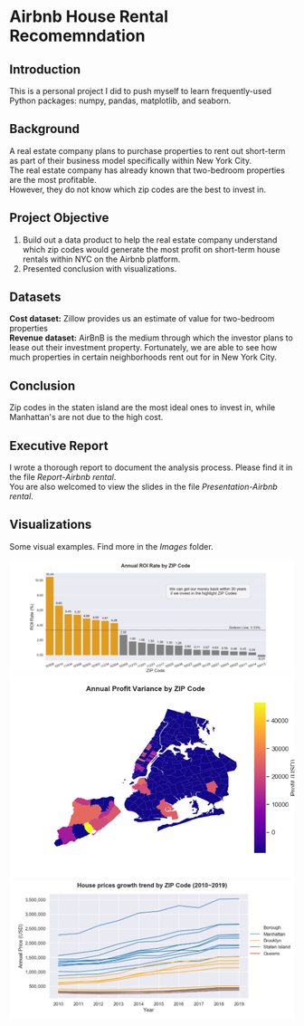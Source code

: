 # Airbnb House Rental Recomemndation

## Introduction
This is a personal project I did to push myself to learn frequently-used Python packages: numpy, pandas, matplotlib, and seaborn.

## Background
A real estate company plans to purchase properties to rent out short-term as part of their business model specifically within New York City. </br> 
The real estate company has already known that two-bedroom properties are the most profitable. </br> 
However, they do not know which zip codes are the best to invest in. 

## Project Objective
1) Build out a data product to help the real estate company understand which zip codes would generate the most profit on short-term house rentals within NYC on the Airbnb platform.</br> 
2) Presented conclusion with visualizations.
  
## Datasets
**Cost dataset:** Zillow provides us an estimate of value for two-bedroom properties</br>
**Revenue dataset:** AirBnB is the medium through which the investor plans to lease out their investment property. Fortunately, we are able to see how much properties in certain neighborhoods rent out for in New York City.

## Conclusion
Zip codes in the staten island are the most ideal ones to invest in, while Manhattan's are not due to the high cost. 

## Executive Report
I wrote a thorough report to document the analysis process. Please find it in the file *Report-Airbnb rental*.</br> 
You are also welcomed to view the slides in the file *Presentation-Airbnb rental*.

## Visualizations
Some visual examples. Find more in the *Images* folder.

![](Images/ROI%20barplot.png)
![](Images/profit.png)
![](Images/house%20price%20trend.png)

